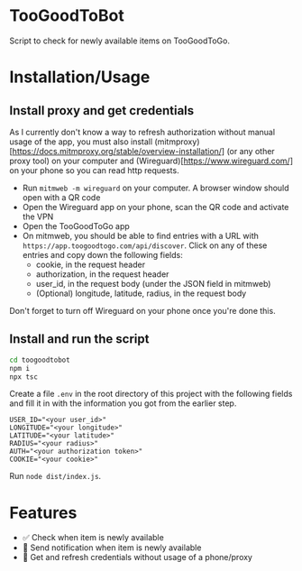 # TooGoodToBot

Script to check for newly available items on TooGoodToGo.

# Installation/Usage

## Install proxy and get credentials

As I currently don't know a way to refresh authorization without manual usage
of the app, you must also install
(mitmproxy)[https://docs.mitmproxy.org/stable/overview-installation/] (or any
other proxy tool) on your computer and (Wireguard)[https://www.wireguard.com/]
on your phone so you can read http requests.

- Run `mitmweb -m wireguard` on your computer. A browser window should open with
a QR code
- Open the Wireguard app on your phone, scan the QR code and activate the VPN
- Open the TooGoodToGo app
- On mitmweb, you should be able to find entries with a URL with
  `https://app.toogoodtogo.com/api/discover`. Click on any of these entries and copy down
  the following fields:
  - cookie, in the request header
  - authorization, in the request header
  - user_id, in the request body (under the JSON field in mitmweb)
  - (Optional) longitude, latitude, radius, in the request body

Don't forget to turn off Wireguard on your phone once you're done this.

## Install and run the script

```sh
cd toogoodtobot
npm i
npx tsc
```

Create a file `.env` in the root directory of this project with the following
fields and fill it in with the information you got from the earlier step.

```
USER_ID="<your user_id>"
LONGITUDE="<your longitude>"
LATITUDE="<your latitude>"
RADIUS="<your radius>"
AUTH="<your authorization token>"
COOKIE="<your cookie>"
```

Run `node dist/index.js`.

# Features
- ✅ Check when item is newly available
- 🚧 Send notification when item is newly available
- 🚧 Get and refresh credentials without usage of a phone/proxy
